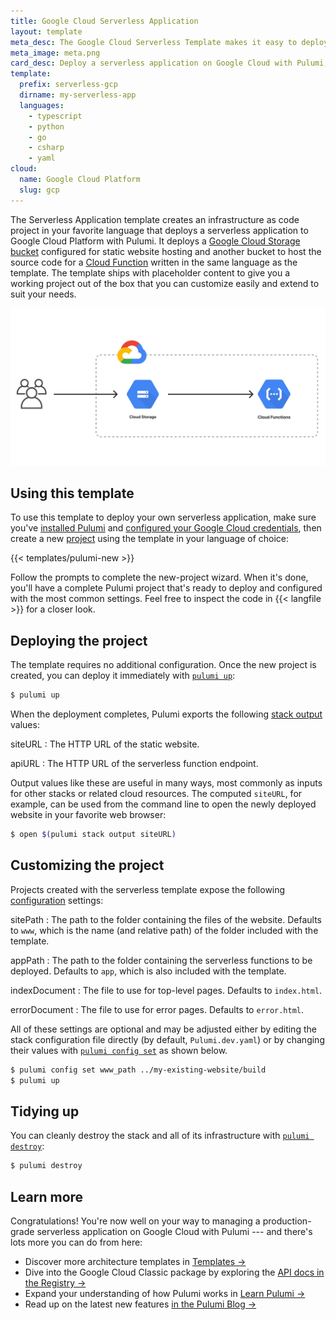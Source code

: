 ```yaml
---
title: Google Cloud Serverless Application
layout: template
meta_desc: The Google Cloud Serverless Template makes it easy to deploy a serverless application on GCP with Pulumi, Google Cloud Functions, and Google Cloud Storage.
meta_image: meta.png
card_desc: Deploy a serverless application on Google Cloud with Pulumi, Google Cloud Functions, and Google Cloud Storage.
template:
  prefix: serverless-gcp
  dirname: my-serverless-app
  languages:
    - typescript
    - python
    - go
    - csharp
    - yaml
cloud:
  name: Google Cloud Platform
  slug: gcp
---
```


The Serverless Application template creates an infrastructure as code project in your favorite language that deploys a serverless application to Google Cloud Platform with Pulumi. It deploys a [Google Cloud Storage bucket](/registry/packages/gcp/api-docs/storage/bucket/) configured for static website hosting and another bucket to host the source code for a [Cloud Function](/registry/packages/gcp/api-docs/cloudfunctions/function/) written in the same language as the template. The template ships with placeholder content to give you a working project out of the box that you can customize easily and extend to suit your needs.

![An architecture diagram of the Pulumi Google Cloud Serverless Application template](./architecture.png)

## Using this template

To use this template to deploy your own serverless application, make sure you've [installed Pulumi](/docs/get-started/install/) and [configured your Google Cloud credentials](/registry/packages/gcp/installation-configuration#credentials), then create a new [project](/docs/intro/concepts/project/) using the template in your language of choice:

{{< templates/pulumi-new >}}

Follow the prompts to complete the new-project wizard. When it's done, you'll have a complete Pulumi project that's ready to deploy and configured with the most common settings. Feel free to inspect the code in {{< langfile >}} for a closer look.

## Deploying the project

The template requires no additional configuration. Once the new project is created, you can deploy it immediately with [`pulumi up`](/docs/reference/cli/pulumi_up):

```bash
$ pulumi up
```

When the deployment completes, Pulumi exports the following [stack output](/docs/intro/concepts/stack#outputs) values:

siteURL
: The HTTP URL of the static website.

apiURL
: The HTTP URL of the serverless function endpoint.

Output values like these are useful in many ways, most commonly as inputs for other stacks or related cloud resources. The computed `siteURL`, for example, can be used from the command line to open the newly deployed website in your favorite web browser:

```bash
$ open $(pulumi stack output siteURL)
```

## Customizing the project

Projects created with the serverless template expose the following [configuration](/docs/intro/concepts/config/) settings:

sitePath
: The path to the folder containing the files of the website. Defaults to `www`, which is the name (and relative path) of the folder included with the template.

appPath
: The path to the folder containing the serverless functions to be deployed. Defaults to `app`, which is also included with the template.

indexDocument
: The file to use for top-level pages. Defaults to `index.html`.

errorDocument
: The file to use for error pages. Defaults to `error.html`.

All of these settings are optional and may be adjusted either by editing the stack configuration file directly (by default, `Pulumi.dev.yaml`) or by changing their values with [`pulumi config set`](/docs/reference/cli/pulumi_config_set) as shown below.

```bash
$ pulumi config set www_path ../my-existing-website/build
$ pulumi up
```

## Tidying up

You can cleanly destroy the stack and all of its infrastructure with [`pulumi destroy`](/docs/reference/cli/pulumi_destroy):

```bash
$ pulumi destroy
```

## Learn more

Congratulations! You're now well on your way to managing a production-grade serverless application on Google Cloud with Pulumi --- and there's lots more you can do from here:

* Discover more architecture templates in [Templates &rarr;](/templates)
* Dive into the Google Cloud Classic package by exploring the [API docs in the Registry &rarr;](/registry/packages/gcp)
* Expand your understanding of how Pulumi works in [Learn Pulumi &rarr;](/learn)
* Read up on the latest new features [in the Pulumi Blog &rarr;](/blog/tag/google-cloud)
